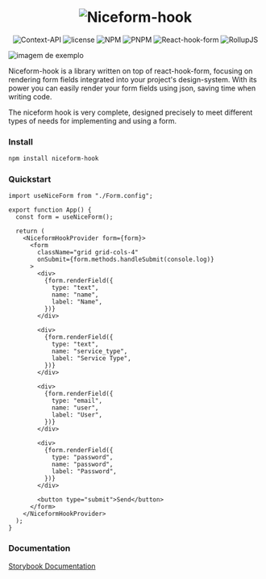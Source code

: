 <div align="center">

# ![Niceform-hook](https://i.ibb.co/tB3pF8p/niceform-hook-logo-removebg-preview.png)

![Context-API](https://img.shields.io/badge/React-000000?style=for-the-badge&logo=react)
![license](https://img.shields.io/github/license/niceform-hook/niceform-hook?style=for-the-badge)
![NPM](https://img.shields.io/badge/NPM-%23CB3837.svg?style=for-the-badge&logo=npm&logoColor=white)
![PNPM](https://img.shields.io/badge/pnpm-%234a4a4a.svg?style=for-the-badge&logo=pnpm&logoColor=f69220)
![React-hook-form](https://img.shields.io/badge/react--hook--form-EC5990?style=for-the-badge&logo=reacthookform&logoColor=white)
![RollupJS](https://img.shields.io/badge/RollupJS-ef3335?style=for-the-badge&logo=rollup.js&logoColor=white)

</div>

![imagem de exemplo](https://uploaddeimagens.com.br/images/003/031/378/original/Captura_de_Tela_%2864%29.png?1610501567)

Niceform-hook is a library written on top of react-hook-form, focusing on rendering form fields integrated into your project's design-system. With its power you can easily render your form fields using json, saving time when writing code.

The niceform hook is very complete, designed precisely to meet different types of needs for implementing and using a form.

### Install

```bash
npm install niceform-hook
```

### Quickstart

```tsx
import useNiceForm from "./Form.config";

export function App() {
  const form = useNiceForm();

  return (
    <NiceformHookProvider form={form}>
      <form
        className="grid grid-cols-4"
        onSubmit={form.methods.handleSubmit(console.log)}
      >
        <div>
          {form.renderField({
            type: "text",
            name: "name",
            label: "Name",
          })}
        </div>

        <div>
          {form.renderField({
            type: "text",
            name: "service_type",
            label: "Service Type",
          })}
        </div>

        <div>
          {form.renderField({
            type: "email",
            name: "user",
            label: "User",
          })}
        </div>

        <div>
          {form.renderField({
            type: "password",
            name: "password",
            label: "Password",
          })}
        </div>

        <button type="submit">Send</button>
      </form>
    </NiceformHookProvider>
  );
}
```

### Documentation

[Storybook Documentation](https://github.com/niceform-hook/niceform-hook)
